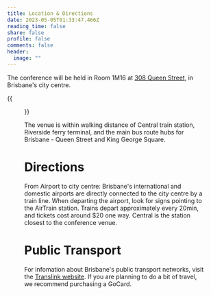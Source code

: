 ```yaml
---
title: Location & Directions
date: 2023-05-05T01:33:47.466Z
reading_time: false
share: false
profile: false
comments: false
header:
  image: ""
---
```

The conference will be held in Room 1M16 at [308 Queen Street](https://about.uq.edu.au/campuses-facilities/brisbane-city/308-queen-st), in Brisbane's city centre.

{{<figure src="uq-308-queen-st-day-20032-319x319.png">}}

The venue is within walking distance of Central train station, Riverside ferry terminal, and the main bus route hubs for Brisbane - Queen Street and King George Square. 

# Directions

From Airport to city centre: Brisbane's international and domestic airports are directly connected to the city centre by a train line. When departing the airport, look for signs pointing to the AirTrain station. Trains depart approximately every 20min, and tickets cost around $20 one way. Central is the station closest to the conference venue.

# Public Transport

For infomation about Brisbane's public transport networks, visit the [Translink website](https://translink.com.au/). If you are planning to do a bit of travel, we recommend purchasing a GoCard.
